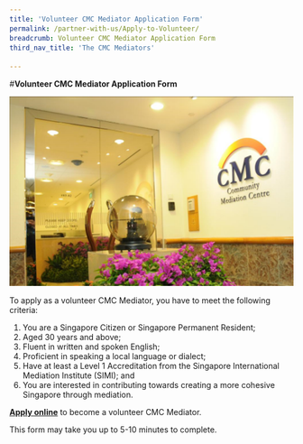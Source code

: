 ```yaml
---
title: 'Volunteer CMC Mediator Application Form'
permalink: /partner-with-us/Apply-to-Volunteer/
breadcrumb: Volunteer CMC Mediator Application Form
third_nav_title: 'The CMC Mediators'

---
```


#**Volunteer CMC Mediator Application Form**

<div class="image"><img src="/images/1504161341121.png/" title="Volunteer CMC Mediator Application Form" alt="Volunteer CMC Mediator Application Form" style="width: 600px"></div>

To apply as a volunteer CMC Mediator, you have to meet the following criteria:

1) You are a Singapore Citizen or Singapore Permanent Resident;
2) Aged 30 years and above;
3) Fluent in written and spoken English;
4) Proficient in speaking a local language or dialect;
5) Have at least a Level 1 Accreditation from the Singapore International Mediation Institute (SIMI); and
6) You are interested in contributing towards creating a more cohesive Singapore through mediation.

[**Apply online**](https://form.gov.sg/#!/613ebe1a185c6c00127f2942) to become a volunteer CMC Mediator.

This form may take you up to 5-10 minutes to complete.
